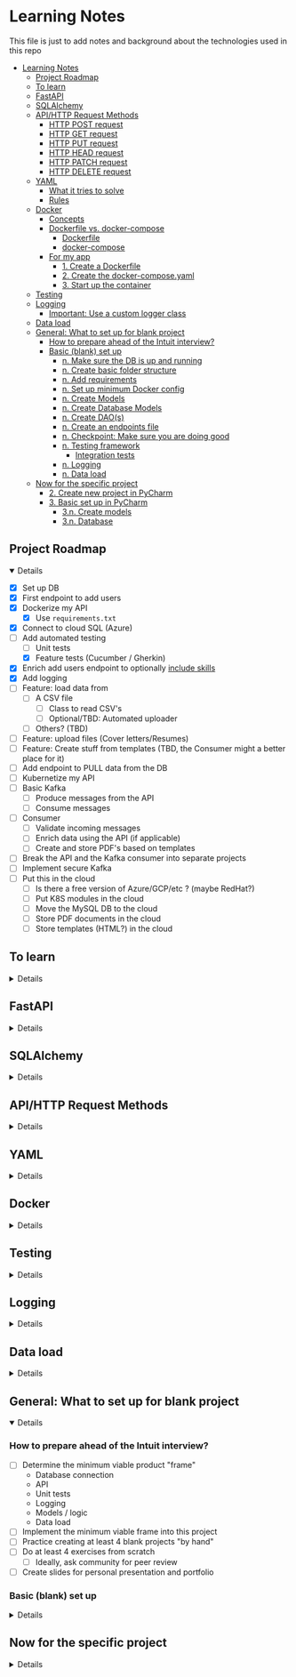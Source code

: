 # Learning Notes

This file is just to add notes and background about the technologies used in this repo

<!-- TOC -->

* [Learning Notes](#learning-notes)
    * [Project Roadmap](#project-roadmap)
    * [To learn](#to-learn)
    * [FastAPI](#fastapi)
    * [SQLAlchemy](#sqlalchemy)
    * [API/HTTP Request Methods](#apihttp-request-methods)
        * [HTTP POST request](#http-post-request)
        * [HTTP GET request](#http-get-request)
        * [HTTP PUT request](#http-put-request)
        * [HTTP HEAD request](#http-head-request)
        * [HTTP PATCH request](#http-patch-request)
        * [HTTP DELETE request](#http-delete-request)
    * [YAML](#yaml)
        * [What it tries to solve](#what-it-tries-to-solve)
        * [Rules](#rules)
    * [Docker](#docker)
        * [Concepts](#concepts)
        * [Dockerfile vs. docker-compose](#dockerfile-vs-docker-compose)
            * [Dockerfile](#dockerfile)
            * [docker-compose](#docker-compose)
        * [For my app](#for-my-app)
            * [1. Create a Dockerfile](#1-create-a-dockerfile)
            * [2. Create the docker-compose.yaml](#2-create-the-docker-composeyaml)
            * [3. Start up the container](#3-start-up-the-container)
    * [Testing](#testing)
    * [Logging](#logging)
        * [Important: Use a custom logger class](#important-use-a-custom-logger-class)
    * [Data load](#data-load)
    * [General: What to set up for blank project](#general-what-to-set-up-for-blank-project)
        * [How to prepare ahead of the Intuit interview?](#how-to-prepare-ahead-of-the-intuit-interview)
        * [Basic (blank) set up](#basic-blank-set-up)
            * [n. Make sure the DB is up and running](#n-make-sure-the-db-is-up-and-running)
            * [n. Create basic folder structure](#n-create-basic-folder-structure)
            * [n. Add requirements](#n-add-requirements)
            * [n. Set up minimum Docker config](#n-set-up-minimum-docker-config)
            * [n. Create Models](#n-create-models)
            * [n. Create Database Models](#n-create-database-models)
            * [n. Create DAO(s)](#n-create-daos)
            * [n. Create an endpoints file](#n-create-an-endpoints-file)
            * [n. Checkpoint: Make sure you are doing good](#n-checkpoint-make-sure-you-are-doing-good)
            * [n. Testing framework](#n-testing-framework)
                * [Integration tests](#integration-tests)
            * [n. Logging](#n-logging)
            * [n. Data load](#n-data-load)
    * [Now for the specific project](#now-for-the-specific-project)
        * [2. Create new project in PyCharm](#2-create-new-project-in-pycharm)
        * [3. Basic set up in PyCharm](#3-basic-set-up-in-pycharm)
            * [3.n. Create models](#3n-create-models)
            * [3.n. Database](#3n-database)

<!-- TOC -->

## Project Roadmap

<details open>

- [x] Set up DB
- [x] First endpoint to add users
- [x] Dockerize my API
    - [x] Use `requirements.txt`
- [x] Connect to cloud SQL (Azure)
- [ ] Add automated testing
    - [ ] Unit tests
    - [x] Feature tests (Cucumber / Gherkin)
- [x] Enrich add users endpoint to
  optionally [include skills](https://fastapi.tiangolo.com/tutorial/sql-databases/#__tabbed_1_3)
- [x] Add logging
- [ ] Feature: load data from
    - [ ] A CSV file
        - [ ] Class to read CSV's
        - [ ] Optional/TBD: Automated uploader
    - [ ] Others? (TBD)
- [ ] Feature: upload files (Cover letters/Resumes)
- [ ] Feature: Create stuff from templates (TBD, the Consumer might a better place for it)
- [ ] Add endpoint to PULL data from the DB
- [ ] Kubernetize my API
- [ ] Basic Kafka
    - [ ] Produce messages from the API
    - [ ] Consume messages
- [ ] Consumer
    - [ ] Validate incoming messages
    - [ ] Enrich data using the API (if applicable)
    - [ ] Create and store PDF's based on templates
- [ ] Break the API and the Kafka consumer into separate projects
- [ ] Implement secure Kafka
- [ ] Put this in the cloud
    - [ ] Is there a free version of Azure/GCP/etc ? (maybe RedHat?)
    - [ ] Put K8S modules in the cloud
    - [ ] Move the MySQL DB to the cloud
    - [ ] Store PDF documents in the cloud
    - [ ] Store templates (HTML?) in the cloud

</details>

## To learn

<details>

- [ ] Check exactly what FastAPI is
- [ ] How does FastAPI compares to other solutions
- [ ] What exactly is `uvicorn`? is it just for Dev? is it only for FastAPI?
- [ ] WSGI vs ASGI
- [ ] Learn about API keys
- [ ] Learn about pydantic and other alternatives
- [ ] Also learn about GraphQL
    - [ ] How does it compare to REST for ease of implementation?
    - [ ] How does it compare to REST in other areas (e.g. performance)
- [x] Add/use `requirements.txt` in my application
- [ ] What is the `__init__.py` (in the Python package folder) used for?
- [ ] Flask vs Uvicorn
- [ ] Learn what each section of `docker-compose.yaml` does
- [x] `yield` vs `return`
- [x] What is `sqllite` exactly? Is it good for local testing?

</details>

## FastAPI

<details>

- it is a framework to build RESTful API's
- It uses Pydantic intrinsically to validate, serialize and deserialize data
    - Pydantic is a data validation library for Python.
    - Pydantic is among the fastest data validation libraries for Python.
    - Pydantic provides type hints for schema validation and serialization through type annotations.
- Starlette
    - is a lightweight ASGI framework/toolkit, to support async functionality in Python.
    - great performance by independent benchmarks, which is inherited by FastAPI.
- Uvicorn
    - Uvicorn is a minimal low-level server/application web server for async frameworks
    - following the ASGI specification
- Automatically generate OpenAPI documentation
- Can run on Gunicorn (WSGI) and ASGI servers such as Uvicorn and Hypercorn, making it a good choice for production
  environments

</details>

## SQLAlchemy

<details>

- `declarative_base()` is a factory function that constructs a base class for declarative class definitions (which is
  assigned to the Base variable)
- The Declarative system is the typically used system provided by the SQLAlchemy ORM in order to define classes mapped
  to relational database tables.
    - However, as noted in Classical Mappings, Declarative is in fact a series of extensions that ride on top of the
      SQLAlchemy mapper() construct.
- To link a pydantic model to a SQLAlchemy model (table) we declare an inner `Config` class inside the pydantic model
    - In the `Config` class We set the value `orm_mode = True` to let pydantic know this is an ORM (duh!)
    - Pydantic's `orm_mode` will tell the Pydantic model to read the data even if it is not a dict, but an ORM model
    - This way, instead of only trying to get the id value from a dict, as in `id = data["id"]` it will also
      try `id = data.id`
- SQLAlchemy and many others are by default "lazy loading".
    - That means, they don't fetch the data for relationships (e.g. `User`-->`Skill`) unless you try to access the
      attribute that would contain that data.
    -

</details>

## API/HTTP Request Methods

<details>

These are the basic ones, see below for further reference:

- [https://www.freecodecamp.org/news/http-request-methods-explained/]
- [https://www.w3schools.com/tags/ref_httpmethods.asp]

### HTTP POST request

- We use POST to create a new resource.
- A POST request requires a body in which you define the data of the entity to be created.
- A successful POST request would be a 200 response code.
- No restrictions on data length

### HTTP GET request

- We use GET to read or retrieve a resource.
- A successful GET returns a response containing the information you requested.
- **Data sent is visible as part of the URL**
- should never be used when dealing with sensitive data

### HTTP PUT request

- We use PUT to modify (`insert`/`update`) a resource.
- PUT updates the entire resource with data that is passed in the body payload.
- If there is no resource that matches the request, it will create a new resource.
- It is idempotent: calling the same PUT request multiple times will always produce the same result. In contrast,
  calling a POST request repeatedly have side effects of creating the same resource multiple times.

### HTTP HEAD request

- HEAD is almost identical to GET, but without the response body.
- In other words, if GET /users returns a list of users, then HEAD /users will make the same request but will not return
  the list of users.
- useful for checking what a GET request will return before actually making a GET request
    - a HEAD request can read the Content-Length header to check the size of the file, without actually downloading the
      file.

### HTTP PATCH request

- We use PATCH to modify a part of a resource.
- With PATCH, you only need to pass in the data that you want to update.

### HTTP DELETE request

- It is used to, well.... delete data

</details>

## YAML

<details>

### What it tries to solve

- Set of standards to transfer data regardless of language (Python, Java, etc)
- Competes with JSON and XML, but simpler (in theory)

### Rules

```yaml
# This is a comment
# In general, lowercase is encouraged
# YAML is simply a key:value pair
course:
  # Notice the indentation for sub-elements!
  course_name: "Python rules"
  course_name2: Python rules # No quotes is still acceptable
  version: 1.1
  year: 2023
  price: &price 1000  # Notice the ampersand!! this indicates a re-usable variable
  is_public: true
  release_date: 2023-12-15 14:09:00 # Notice ISO-ish
  pre-enroll: null # null isused for ... well, nulls
  tags: # This is one way to declare an array (notice indentation + dashes)
    - python
    - web development
    - mysql
  teachers: [ "hugo", "paco", "luis" ]  # Another way for an array
  # Notice the following syntax, it declares an array of objects (compare to JSON [{},{}] )
  teacher_details:
    - name: "hugo"
      email: "hugo@gmail.com"
      role: "admin"
    - name: "paco"
      email: "paco@gmail.com"
      role: "servant"
    # Yet another way to write objects / dicts
    - { name: "luis",email: "luis@gmail.com",role: "runner" }
  short_desc: > # This is a multi-line string, when read, tabs and line breaks are removed
    mi mama
    me mima mucho
  long_desc: | # Another multiline but all indentation and linebreaks are KEPT
    mi mama
      me mima mucho
  process_payment: *price  # Notice the reference to the variable we declared above ^^
  parent_var: &parent # Again, declaring a variable
    one: two
  child_var:
    three: four
    <<: *parent  # This includes all sub-elements in parent, in the child variable 

```

</details>

## Docker

<details>

### Concepts

- dockerfile
    - blueprint for building images
        - more like a set of instructions IMO
- image
    - template for running containers
- container
    - The actual running code

### Dockerfile vs. docker-compose

- A `Dockerfile` describes how to build a Docker **image**, while Docker Compose is a command for running a Docker
  **container**.
- `docker-compose` is a tool for defining and running multi-container applications
- Use a Dockerfile to **define** your app’s environment, so it can be reproduced anywhere.
- Define the services of your app in docker-compose.yml, so you can run them together in an isolated environment.
- Use `docker compose up` and `docker compose command` to start and run your entire app.

#### Dockerfile

- Uses docker build commands, which use a “context,”
- Context: the set of files located in the specified PATH or URL
- The build process can refer to any of the files in the context
- the URL parameter can refer to
    - Git repositories,
    - pre-packaged tarball contexts
    - or plain text files
- A Docker image consists of read-only layers, each of which represents a Dockerfile instruction.
- The layers are stacked and each one is a delta of the changes from the previous layer
- In the following Example
    - FROM creates a layer from the ubuntu:18.04 Docker image.
    - COPY adds files from your Docker client’s current directory.
    - RUN builds your application with make.
    - CMD specifies what command to run within the container.

```dockerfile
FROM ubuntu:18.04
COPY . /app
RUN make /app
CMD python /app/app.py
```

- Trivia: you can have multiple `FROM` sections to pull assorted functionality from different places:

```dockerfile
FROM ubuntu:18.04
RUN apt-get update
RUN apt-get install -y odbcinst
RUN apt install -y unixodbc-dev
RUN apt-get install -y unixodbc

FROM Python:3.11
COPY . /app
RUN make /app
CMD python /app/app.py
```

- `requirements.txt`
    - You can make this one generic, i.e. don't specify a version, let `pip` decide

#### docker-compose

- "Adds" a new **writable** layer on top of the image
- All changes made to the running container, such as writing/modifying/deleting files, are done in this writable
  container layer

### For my app

#### 1. Create a Dockerfile

Remember: this is about creating the **image**

```dockerfile
# We copy the kernel functionality here. I'm using Python but it can be Devian, Ubuntu, ETC
FROM python:3.11

# Name the working dir
WORKDIR /app

# Copy "local" files to the container (in the `/app` folder)
# Sample:
COPY ./api/ ./api/
COPY ./requirements.txt .

# Install requirements in the container
RUN pip install --upgrade pip
# PRE-REQUISITE: Don't forget to refresh your requirements by doing : `pip freeze > requirements.txt`
RUN pip install -r ./requirements.txt
```

#### 2. Create the docker-compose.yaml

Note how you could spin up multiple container (in different ports) for escalabitily here

```yaml
version: "3"
services:
  # each service that could be executed from docker-compose goes here
  # note that the name can be anything (I just named it api)
  api:
    build: . # # config to build my image goes here... maybe? TODO: Investigate further
    expose:
      - 8000
    ports: # Port for my API
      - "8000:8000"
    restart: "always"
```

#### 3. Start up the container

```commandline
docker-compose up api
```

</details>

## Testing

<details>

- `pytest` provides unit testing
- BDD
    - Two options: `pytest-bdd` or `behave`
    - In theory `behave` is more flexible (e.g. file and method conventions) and easier, so that's what I'm running with
- pytest fixtures are used for dependency injection and app state
    - They will NOT be used in this project (using FastAPI dependency overrides instead)
- Override DB connection and test endpoints locally
    - Regular flow (prod/dev):
        1. engine is created by connecting to the URL (`database.py`)
        2. A `SessionLocal` is created based on the engine (`database.py`)
        3. The `Base` (`declarative_base`) is created here to add our ORM models to
        4. `app = FastAPI()` creates our API (`endpoints.py`)
        5. A method `get_session()` yields the `SessionLocal`. **Important**, this is where the magic happens
        6. In our `app` (for each endpoint) we introduce a dependency to the
           `session` (`add_users(model: UserModel, session: Session = Depends(get_session))`)
        7. The `session` gets passed down to the DAO for database usage
    - For tests, we need to override using fixtures (test file, UT or `steps.py`:
        1. We import `app` and `get_session` from our `endpoints.py` file, and the `Base` from `database.py`
        2. We create a "shadow" engine and session, connecting to the dummy DB
        3. We create a test version of `get_session()` (See step `e.` previously)
        4. Just to be sure, let's drop and re-create our tables: `Base.metadata.drop_all(engine)`
        5. Now re-create our ORM models in testing: `Base.metadata.create_all(bind=engine)`
        6. Super cool: we override the session like so: `app.dependency_overrides[get_session] = override_get_session`
        7. We leverage `TestClient` from FastAPI to create a testable version of our API: `client = TestClient(app)`
        8. And now we are ready to implement our tests: `response = client.get("/endpointName/")`
- Pro-tip: You can do ste-by-step debugging by using PyCharm's integrated FastAPI Run/Debug configuration

No more mocking the logger, check this out this beauty of code to check the logs!:

```python
class TestDataUpload(TestCase):
    def test_partially_correct_data(self):
        with self.assertLogs() as check_log:
            parser = CsvParser()
            result = parser.upload("/app/tests/data/partiallyCorrectUpload.csv")
            self.assertFalse(result)
            log_text = str(check_log.output)
            self.assertIn("Error in Row 1: missing email", log_text)
            self.assertIn("Error in Row 3: skill level must be numeric", log_text)
```

</details> <!-- Testing -->

## Logging

<details>

- no need for any installs, just `import logging`
- Remember the default level is WARNING, if you want INFO's you'll have to configure it
    - simply do `logging.basicConfig(level.logging.DEBUG)`
- to log to a file: `logging.basicConfig(filename='MyFile.log', level.logging.DEBUG)`
- Formatting:
    - [Reference](https://docs.python.org/3/library/logging.html#logrecord-attributes)
    - `logging.basicConfig(filename='MyFile.log', level.logging.DEBUG, format='%(asctime)s:%(levelname)s:%(message)s')`
- Default logger is the `root` logger, which we may want to avoid for complex apps
    - The first config is the one that takes over, hence, confusion
- A logger will help us create a logger per class/module, etc: `logger=logging.getLogger(__name__)`
    - `name` is of course the name of the method invoking
- IMPORTANT: difference between `logger.error()` and `logger.exception()` is that `exception()` gives the stacktrace

```python
import sys
import logging

logger = logging.getLogger(__name__)
file_handler = logging.FileHandler('myLoggingFile.log')
formatter = logging.Formatter('%(asctime)s:%(levelname)s:%(message)s')
file_handler.setFormatter(formatter)

"""
Option B: One handler per log level. You can have as many as you want 
"""
error_handler = logging.FileHandler('onlyErrors.log')
error_handler.formatter = formatter
error_handler.setLevel(logging.ERROR)

console_handler = logging.StreamHandler(sys.stdout)
console_handler.formatter = formatter
console_handler.level = logging.DEBUG

# We add all our handlers here
logger.addHandler(file_handler)
logger.addHandler(error_handler)
logger.addHandler(console_handler)


class MyStuff:
    def my_method(self):
        try:
        # do some logic
        except Exception as ex:
            logger.error(ex.message())
```

### Important: Use a custom logger class

Originally I had set up a custom logging functionality as a stand-alone function, but for some reason it wasn't working
on FastAPI:

```python
### FILE: utilities.py
def get_logger():
    logger = logging.getLogger(logger_name)
    logger.setLevel(logging.DEBUG)
    formatter = logging.Formatter(DEFAULT_LOG_FORMAT)

    console_handler = logging.StreamHandler(sys.stdout)
    console_handler.setFormatter(formatter)

    logger.addHandler(console_handler)
    return logger


### FILE: endpoints.py
from common.utilities import get_logger

app = FastAPI()
logger = get_logger()
```

So, now I moved that into a class and I create an instance of that class, not sure why this DOES work, maybe because I'm
adding state to my logger?

```python
### FILE: utilities.py
class DefaultLogger:
    """
    Having a class is a bit convoluted, but necessary since logging kept failing when I initialized
    the log from endpoints.py without a wrapper class. My theory is that this happened because I needed to add state
    """

    def __init__(self):
        self.logger = logging.getLogger(logger_name)
        self.logger.setLevel(logging.DEBUG)
        formatter = logging.Formatter(DEFAULT_LOG_FORMAT)

        console_handler = logging.StreamHandler(sys.stdout)
        console_handler.setFormatter(formatter)

        self.logger.addHandler(console_handler)

    def get_logger(self) -> Logger:
        return self.logger


### FILE: endpoints.py
from common.utilities import DefaultLogger

app = FastAPI()
logger = DefaultLogger().get_logger()
```

</details> <!-- Logging -->

## Data load

<details>

- CSV: There are 2 main data loaders for Python
    - Pandas
        - Data manipulation and analysis
        - It is cool to slice and dice data
        - "offers data structures and operations for manipulating numerical tables and time series"
        - Pros
            - Good for complex analysis and mathematical stuff
        - Cons
            - It is a heavy framework
            - Puts the whole data in memory
    - CSV (just like that: `import csv`)
        - It has CSV-specific functionality (duh!)
        - Better if you have simple needs
        - Pros
            - Much lighter than pandas
        - Cons
            - Not good if you need more complex functionality
- CSV module (ditching pandas for the time being)
    - no need for `pip install`

### Validations:

- Leverage pydantic, it has a cool array of validation functions, check the following code
- NOTE: there is a deprecated `from pydantic import validator`, be careful to use `field_validator`
- IMPORTANT: seems like some pydantic validators require their own package: `pip install pydantic[email]`

```python
import re
from pydantic import BaseModel, EmailStr, field_validator


class UserModel(BaseModel):
    email: EmailStr  # Built-in validation
    phone: str
    name: str
    title: str

    @classmethod
    @field_validator("phone")
    def validate_phone(cls, value: str):  # Custom validation
        pattern = "^(\\+\\d+)?(\\(\\d+\\))?\\s*[\\d-]+$"
        # Even though we use assert, this should throw a ValidationError
        assert re.match(pattern=pattern, string=value), "Phone doesn't match expected pattern"
        return value

    @classmethod
    @field_validator("name", "title")  # <== Check this, you can add validations for multiple fields
    def validate_alphanums(cls, value: str) -> str:
        pattern = "^[a-zA-Z\\s]+"
        # Even though we use assert, this should throw a ValidationError
        assert re.match(pattern=pattern, string=value), "Phone doesn't match expected pattern"
        return value
```

### DELETEME : What will my data-upload feature will be:

- [ ] A CSV file
    - [ ] Class to read CSV's
        - CSV will include both user and skills data
        - Validate the data
        - File can be failed on a batch or record level
        - A second file with incorrect data shall be generated
        - Redundant data shall be discarded with a warning
    - [ ] Optional/TBD: Automated reader
        - Use a job-like logic to parse new files
        - Decide: should I use cron-like triggers, or are there better choices?
        - A new file has the `.csv` extension
        - It can have the same name, but an updated timestamp
- [ ] Others? (TBD)

</details> <!-- Data load -->

## General: What to set up for blank project

<details open>

### How to prepare ahead of the Intuit interview?

- [ ] Determine the minimum viable product "frame"
    - Database connection
    - API
    - Unit tests
    - Logging
    - Models / logic
    - Data load
- [ ] Implement the minimum viable frame into this project
- [ ] Practice creating at least 4 blank projects "by hand"
- [ ] Do at least 4 exercises from scratch
    - [ ] Ideally, ask community for peer review
- [ ] Create slides for personal presentation and portfolio

### Basic (blank) set up

<details> 

#### n. Make sure the DB is up and running

**IMPORTANT**: Consider creating a script for it

1. From Windows, open `Services`
2. Look for `MySQLServer`
3. Hit `Start`

#### n. Create basic folder structure

**NOTE**: _italics_ mean folder, `code` means file

- _api_
    - _database_
        - _daos_
            - `dao.py`
        - _table_models_
        - `database.py`
    - _models_
    - `endpoints.py`
- _common_
    - `constants.py`
    - `utilities.py`
- _tests_
    - _unit_
    - _feature_
        - _steps_
            - `steps.py`
- _data_load_ (TBC)
    - **What here?**
- `Dockerfile`
- `docker-compose.yaml`
- `README.md`
- `requirements.txt`

#### n. Add requirements

```commandline
pip freeze > requirements.txt
```

Alternatively, you can leave your requirements as open as possible and let Docker figure out versioning:

```requirements
fastapi
sqlalchemy
pydantic
pytest
behave
requests
uvicorn
mssql
sqlserver
pyodbc
starlette.testclient
httpx
```

#### n. Set up minimum Docker config

`Dockerfile`:

```dockerfile
# Specify the parent image to pull core functionality from (in this case Python)
FROM python:3.11

# Name the working dir (will be set by Docker if we don't do it)
WORKDIR /app

# Copy "local" files to the container (in the `/app` folder)
# Sample:
COPY ./api/ ./api/
COPY ./common/ ./common/
# Super important, don't forget to put the DB file in the image if you are running local
COPY ./coverletter.db ./
COPY ./requirements.txt .

# Install requirements in the container
RUN pip install --upgrade pip
# PRE-REQUISITE: Don't forget to refresh your requirements by doing : `pip freeze > requirements.txt`
RUN pip install -r ./requirements.txt
```

**IMPORTANT**: If you are using MS SQL things are more complex, make sure to add to `Dockerfile`:

```dockerfile
# Next section to be able to connect to Azure
## Make sure we get the latest version of our requirements
RUN apt-get update
## Start with installations
RUN apt-get install -y odbcinst
## This gets the MS SQL Drivers for Debian (apparently the default for the image is Debian)
### Get the public keys to be able to pull the sources from MS
RUN curl https://packages.microsoft.com/keys/microsoft.asc | apt-key add -
### Get the drivers
RUN curl https://packages.microsoft.com/config/debian/9/prod.list | tee /etc/apt/sources.list.d/mssql-release.list
RUN apt update
### Annoying, I need to accept the EULA. This was a HEADACHE to figure out
RUN ACCEPT_EULA=Y apt-get install -y msodbcsql18
RUN apt install -y unixodbc-dev
RUN apt-get install -y unixodbc
```

`docker-compose.yaml` :

```yaml
version: "3"
services:
  # each service that could be executed from docker-compose goes here
  # note that the name can be anything (I just named it api)
  api:
    build: . # config to build my image goes here... maybe? TODO: Investigate further
    expose:
      - 8000
    ports: # Port for my API
      - "8000:8000"
    restart: "always"
    # You could put the command in Dockerfile. Dealer's choice
    command: [ "uvicorn", "api.endpoints:app", "--host=0.0.0.0", "--reload" ]
    # This should prevent us from having to rebuild our image for every change
    volumes:
      - ./api/:/app/api
    # watch allows the app to auto-reload on code changes, very practical
    develop:
      watch:
        - action: sync+restart
          # The path to watch changes for
          path: api/
          # the target (within the container) for the path
          target: /app/api
          ignore:
            - __pycache__/
            - .env
            - .venv
            - env/
            - venv/
            - .idea/
        - action: rebuild
          path: Dockerfile
        - action: rebuild
          path: docker-compose.yaml
        - action: rebuild
          path: requirements.txt
```

#### n. Create Models

- This section refers to the **business** models, database models (rows) will be created in a bit
- For simplicity both models are in the same file, they should be separate in the finalized version

```python
from typing import Optional, List, Optional
from pydantic import BaseModel


# This is called "child" because it mimics a 1..N relationship
class ChildModel(BaseModel):
    name: str
    parent_id: Optional[int] = None

    # SUPER important: This tells pydantic that this an ORM (database)
    class Config:
        orm_mode = True


class ParentModel(BaseModel):
    name: str
    children: Optional[List[ChildModel]] = []

    class Config:
        orm_mode = True
```

#### n. Create Database Models

- Putting all DB models in the same file, otherwise my app fails (should be fixable, don't know how)
- Notice that the business and DB models are NOT tied up here. That happens in the DAO

```python
from typing import List
from sqlalchemy import ForeignKey
from sqlalchemy.orm import relationship, Mapped, mapped_column
# IMPORTANT: Notice how we link these to the declarative_base (Base). This orchestrates our relational DB
from common.database.database import Base


class ParentTableRow(Base):
    __tablename__ = "tblNameGoesHere"
    # __table_args__ = {"schema": "coverletter"} # Used only for SQL Server

    """
    SQLAlchemy ORM (Object Relational Model) representation of the table
    """
    id: Mapped[int] = mapped_column(primary_key=True)
    name: Mapped[str] = mapped_column(nullable=False)
    # relationship() can be backtraced, but keeping it simple for this example
    skills: Mapped[List["ChildTableRow"]] = relationship()


class ChildTableRow(Base):
    __tablename__ = "tblNameGoesHere"

    id: Mapped[int] = mapped_column(primary_key=True)
    name: Mapped[str] = mapped_column(nullable=False)
    # Notice 2 things:
    # 1. I am assigning a column name here, otherwise it defaults to the same name as in Python
    # 2. I am explicitly stating the ForeignKey
    user_id: Mapped[int] = mapped_column("userId", ForeignKey("tblUser.id"))
```

#### n. Create DAO(s)

- You can have one or multiple DAO's, for the sake of simplicity we'll have one for this project
- Here's where you link the business and the DB models

```python
from sqlalchemy.orm import Session
from common.database.table_models.table_row_models import ParentTableRow, ChildTableRow
from common.models.user_model import ParentModel


class Dao:
    @staticmethod
    def create_something(session: Session, parent_model: ParentModel) -> ParentTableRow:
        # Create the row model from the business model (passed down from the endpoint)
        child_rows = []
        for child in parent_model.children:
            child_row = ChildTableRow(name=child.name)
            child_rows.append(child_row)

        parent_row = ParentTableRow(name=parent_model.name, children=child_rows)
        session.add(parent_row)
        session.commit()

        # I presume I would be updating the data (mostly the PK) from the DB
        session.refresh(parent_row)
        return parent_row
```

#### n. Create an endpoints file

```python
from fastapi import FastAPI, Depends

from common.database.database import SessionLocal
from sqlalchemy.orm import Session
from common.models.user_model import UserModel
from common.database import Dao

app = FastAPI()


def get_session() -> SessionLocal:
    """
    We need to have an independent database session/connection (SessionLocal) per request, 
    use the same session through all the request and then close it after the request
    is finished.

    Returns:
        SessionLocal: A DB session to be used once
    """
    # fetch session
    session = SessionLocal()
    try:
        # `yield` returns a generator for the session, aka an iterable that can only iterate once
        # In this case it returns a new Session every time is called, but forgets the previous sessions immediately
        yield session
    finally:
        session.close()
```

#### n. Checkpoint: Make sure you are doing good

1. Start up the service

```commandline
docker-compose up api
```

2. See FastAPI:

```
http://localhost:8000/docs
```

#### n. Testing framework

Add requirements if you don't have them already:

```requirements
pytest
behave
requests
starlette.testclient
httpx
```

##### Integration tests

1. Let PyCharm do the deed for you. Just create a `.feature` file, example:

```gherkin
Feature: AddUsers
  # Add users with assorted combinations

  Scenario: Add Data with endpoint
    When The following is posted to the "add-users" endpoint using PUT
    """
    {"input":"dummy input"}
    """
    Then response should be
    """
    {"TBD":"TBD"}
    """
```

2. Now update the `steps.py`

```python
import json
from behave import when, then
from fastapi.testclient import TestClient
from sqlalchemy import create_engine
from sqlalchemy.orm import sessionmaker

from common.database.database import Base
from api.endpoints import app, get_session

# This allows us to test our endpoint without deploying the API
test_client = TestClient(app)

# The following steps recreate our DB in a mock
engine = create_engine("sqlite:///./test.db", connect_args={"check_same_thread": False})
Base.metadata.drop_all(engine)
Base.metadata.create_all(engine)
TestSessionLocal = sessionmaker(bind=engine, autocommit=False, autoflush=False)


# These overrides are where the magic to avoid using our actual DB happens
def override_get_session() -> TestSessionLocal:
    session = TestSessionLocal()
    yield session
    session.rollback()
    session.close()


app.dependency_overrides[get_session] = override_get_session


@when('The following is posted to the "{endpoint_name}" endpoint using PUT')
def step_impl(context, endpoint_name):
    try:
        # context.text is where the framework puts the text under the When/Then/Given etc 
        response = test_client.put(url=f"/{endpoint_name}", json=json.loads(context.text))
        if response.status_code == 200:
            # We can add whatever to the context, which will allow us to test
            context.response = response
            context.success = True
        else:
            context.success = False
    except Exception as ex:
        print(f"Something horrible happened!!: {str(ex)}")
        context.success = False


@then("response should be")
def step_impl(context):
    assert context.success is True
    response_dict = json.loads(context.response.text)
    expected = json.loads(context.text)
    assert response_dict == expected
```

#### n. Logging

- Create a custom `Logger` in the `common` folder, cleaner than just using `logging`
- Implement an actual class, using a method to get the logger doesn't seem to work properly on FastAPI

Basic Logger:

```python
import sys
from logging import Logger
from typing import Optional

from common.constants import DEFAULT_LOG_FORMAT, PROJECT_NAME


class DefaultLogger:
    """
    Having a class is a bit convoluted, but necessary since logging kept failing when I initialized
    the log from endpoints.py without a wrapper class. My theory is that this happened because I needed to add state
    """

    def __init__(
            self,
            logger_name: Optional[str] = PROJECT_NAME,
            use_file: Optional[bool] = False,
            filename: Optional[str] = ""
    ):
        self.logger = logging.getLogger(logger_name)
        self.logger.setLevel(logging.DEBUG)
        formatter = logging.Formatter(DEFAULT_LOG_FORMAT)

        console_handler = logging.StreamHandler(sys.stdout)
        console_handler.setFormatter(formatter)

        self.logger.addHandler(console_handler)
        if use_file:
            log_filename = f"{filename if filename else 'default'}.log"
            file_handler = logging.FileHandler(f"{log_filename}")
            file_handler.setFormatter(formatter)
            file_handler.setLevel(logging.DEBUG)
            self.logger.addHandler(file_handler)

    def get_logger(self) -> Logger:
        return self.logger
```

#### n. Data load

TBD

</details> <!-- Basic (Blank) set up -->

## Now for the specific project

<details>

### 2. Create new project in PyCharm

### 3. Basic set up in PyCharm

#### 3.n. Create models

- For each model identified
    - Create a class, inheriting from `BaseModel` (`from pydantic import BaseModel`)
    - Add properties straight under the class, e.g.:

```python
class UserModel(BaseModel):
    id: Optional[int] = None
    name: str
    email: str
```

- Don't forget to add a `Config` class inside the model and set `orm_mode = True`, this tells pydantic that is a an
  Object-Relational (DB) model

#### 3.n. Database

</details> <!-- Now for the specific project -->

</details>


